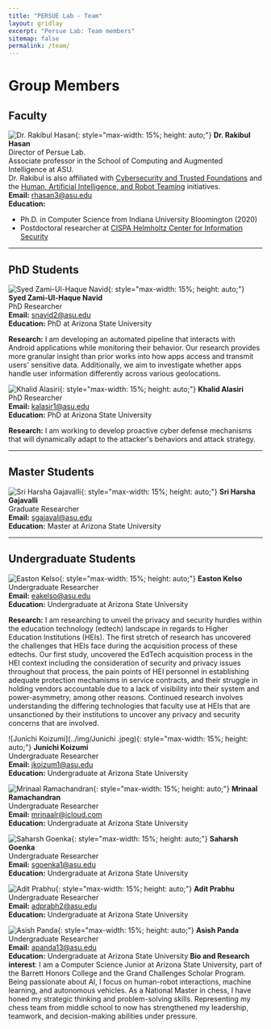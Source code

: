 ```yaml
---
title: "PERSUE Lab - Team"
layout: gridlay
excerpt: "Persue Lab: Team members"
sitemap: false
permalink: /team/
---
```


# Group Members

## Faculty


![Dr. Rakibul Hasan](../img/dr_rakibul_hasan.png){: style="max-width: 15%; height: auto;"}
**Dr. Rakibul Hasan**  
Director of Persue Lab.  
Associate professor in the School of Computing and Augmented Intelligence at ASU.  
Dr. Rakibul is also affiliated with [Cybersecurity and Trusted Foundations](https://globalsecurity.asu.edu/expertise/cybersecurity-and-trusted-foundations) and the [Human, Artificial Intelligence, and Robot Teaming](https://globalsecurity.asu.edu/expertise/human-artificial-intelligence-and-robot-teaming) initiatives.  
**Email:** rhasan3@asu.edu  
**Education:**  
- Ph.D. in Computer Science from Indiana University Bloomington (2020)  
- Postdoctoral researcher at [CISPA Helmholtz Center for Information Security](https://cispa.de/en)

---

## PhD Students

![Syed Zami-Ul-Haque Navid](../img/navid.jpg){: style="max-width: 15%; height: auto;"}
**Syed Zami-Ul-Haque Navid**  
PhD Researcher  
**Email:** snavid2@asu.edu  
**Education:** PhD at Arizona State University

**Research:** I am developing an automated pipeline that interacts with Android applications while monitoring their behavior. Our research provides more granular insight than prior works into how apps access and transmit users' sensitive data. Additionally, we aim to investigate whether apps handle user information differently across various geolocations.

![Khalid Alasiri](../img/Khalid.jpg){: style="max-width: 15%; height: auto;"}
**Khalid Alasiri**  
PhD Researcher  
**Email:** kalasir1@asu.edu  
**Education:** PhD at Arizona State University

**Research:** I am working to develop proactive cyber defense mechanisms that will dynamically adapt to the attacker's behaviors and attack strategy.

---

## Master Students

![Sri Harsha Gajavalli](../img/SriHarshaGajavalli-profilepic.png){: style="max-width: 15%; height: auto;"}
**Sri Harsha Gajavalli**  
Graduate Researcher  
**Email:** sgajaval@asu.edu  
**Education:** Master at Arizona State University

---

## Undergraduate Students

![Easton Kelso](../img/easton_kelso.jpg){: style="max-width: 15%; height: auto;"}
**Easton Kelso**  
Undergraduate Researcher  
**Email:** eakelso@asu.edu  
**Education:** Undergraduate at Arizona State University

**Research:** I am researching to unveil the privacy and security hurdles within the education technology (edtech) landscape in regards to Higher Education Institutions (HEIs). The first stretch of research has uncovered the challenges that HEIs face during the acquisition process of these edtechs. Our first study, uncovered the EdTech acquisition process in the HEI context including the consideration of security and privacy issues throughout that process, the pain points of HEI personnel in establishing adequate protection mechanisms in service contracts, and their struggle in holding vendors accountable due to a lack of visibility into their system and power-asymmetry, among other reasons. Continued research involves understanding the differing technologies that faculty use at HEIs that are unsanctioned by their institutions to uncover any privacy and security concerns that are involved.

![Junichi Koizumi](../img/Junichi .jpeg){: style="max-width: 15%; height: auto;"}
**Junichi Koizumi**  
Undergraduate Researcher  
**Email:** jkoizum1@asu.edu  
**Education:** Undergraduate at Arizona State University

![Mrinaal Ramachandran](../img/Mrinaal.jpeg){: style="max-width: 15%; height: auto;"}
**Mrinaal Ramachandran**  
Undergraduate Researcher  
**Email:** mrinaalr@icloud.com  
**Education:** Undergraduate at Arizona State University

![Saharsh Goenka](../img/saharsh.png){: style="max-width: 15%; height: auto;"}
**Saharsh Goenka**  
Undergraduate Researcher  
**Email:** sgoenka1@asu.edu  
**Education:** Undergraduate at Arizona State University

![Adit Prabhu](../img/Adit_PFP1.jpeg){: style="max-width: 15%; height: auto;"}
**Adit Prabhu**  
Undergraduate Researcher  
**Email:** adprabh2@asu.edu  
**Education:** Undergraduate at Arizona State University

![Asish Panda](../img/Asish.jpeg){: style="max-width: 15%; height: auto;"}
**Asish Panda**  
Undergraduate Researcher  
**Email:** apanda13@asu.edu  
**Education:** Undergraduate at Arizona State University
**Bio and Research interest**: I am a Computer Science Junior at Arizona State University, part of the Barrett Honors College and the Grand Challenges Scholar Program. Being passionate about AI, I focus on human-robot interactions, machine learning, and autonomous vehicles. As a National Master in chess, I have honed my strategic thinking and problem-solving skills. Representing my chess team from middle school to now has strengthened my leadership, teamwork, and decision-making abilities under pressure.

